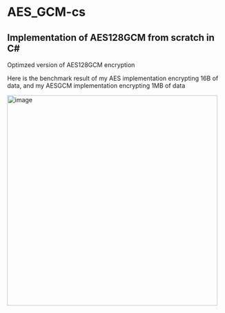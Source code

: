 # AES_GCM-cs
## Implementation of AES128GCM from scratch in C#
Optimzed version of AES128GCM encryption

Here is the benchmark result of my AES implementation encrypting 16B of data, and my AESGCM implementation encrypting 1MB of data

<img width="487" alt="image" src="https://user-images.githubusercontent.com/78847613/227518784-974d1022-8ad0-4857-a97e-6b0bac13c35b.png">

